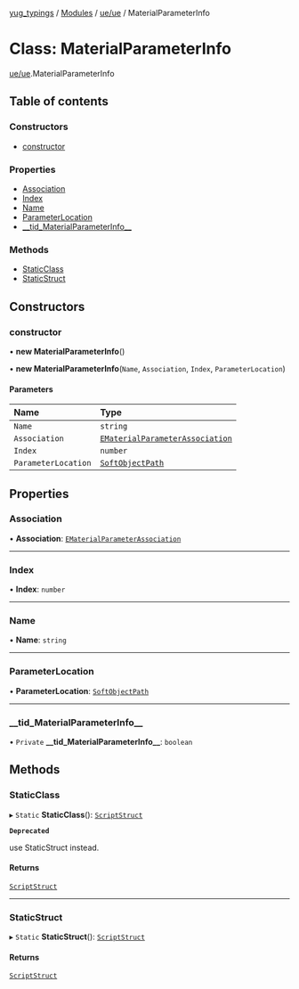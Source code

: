 [yug_typings](../README.md) / [Modules](../modules.md) / [ue/ue](../modules/ue_ue.md) / MaterialParameterInfo

# Class: MaterialParameterInfo

[ue/ue](../modules/ue_ue.md).MaterialParameterInfo

## Table of contents

### Constructors

- [constructor](ue_ue.MaterialParameterInfo.md#constructor)

### Properties

- [Association](ue_ue.MaterialParameterInfo.md#association)
- [Index](ue_ue.MaterialParameterInfo.md#index)
- [Name](ue_ue.MaterialParameterInfo.md#name)
- [ParameterLocation](ue_ue.MaterialParameterInfo.md#parameterlocation)
- [\_\_tid\_MaterialParameterInfo\_\_](ue_ue.MaterialParameterInfo.md#__tid_materialparameterinfo__)

### Methods

- [StaticClass](ue_ue.MaterialParameterInfo.md#staticclass)
- [StaticStruct](ue_ue.MaterialParameterInfo.md#staticstruct)

## Constructors

### constructor

• **new MaterialParameterInfo**()

• **new MaterialParameterInfo**(`Name`, `Association`, `Index`, `ParameterLocation`)

#### Parameters

| Name | Type |
| :------ | :------ |
| `Name` | `string` |
| `Association` | [`EMaterialParameterAssociation`](../enums/ue_ue.EMaterialParameterAssociation.md) |
| `Index` | `number` |
| `ParameterLocation` | [`SoftObjectPath`](ue_ue.SoftObjectPath.md) |

## Properties

### Association

• **Association**: [`EMaterialParameterAssociation`](../enums/ue_ue.EMaterialParameterAssociation.md)

___

### Index

• **Index**: `number`

___

### Name

• **Name**: `string`

___

### ParameterLocation

• **ParameterLocation**: [`SoftObjectPath`](ue_ue.SoftObjectPath.md)

___

### \_\_tid\_MaterialParameterInfo\_\_

• `Private` **\_\_tid\_MaterialParameterInfo\_\_**: `boolean`

## Methods

### StaticClass

▸ `Static` **StaticClass**(): [`ScriptStruct`](ue_ue.ScriptStruct.md)

**`Deprecated`**

use StaticStruct instead.

#### Returns

[`ScriptStruct`](ue_ue.ScriptStruct.md)

___

### StaticStruct

▸ `Static` **StaticStruct**(): [`ScriptStruct`](ue_ue.ScriptStruct.md)

#### Returns

[`ScriptStruct`](ue_ue.ScriptStruct.md)
